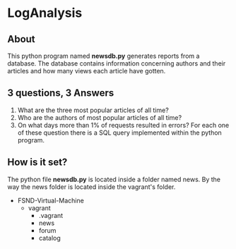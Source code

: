 # LogAnalysis
## About
This python program named **newsdb.py** generates reports from a database.
The database contains information concerning authors and their articles 
and how many views each article have gotten.
## 3 questions, 3 Answers
1. What are the three most popular articles of all time?
2. Who are the authors of most popular articles of all time?
3. On what days more than 1% of requests resulted in errors?
For each one of these question there is a SQL query implemented within the python program.
## How is it set?
The python file **newsdb.py** is located inside a folder named news.
By the way the news folder is located inside the vagrant's folder.
* FSND-Virtual-Machine
    * vagrant
        * .vagrant
        * news
        * forum
        * catalog

  
